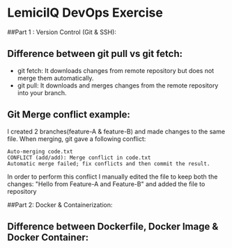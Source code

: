 # LemiciIQ DevOps Exercise

##Part 1 : Version Control (Git & SSH):

## Difference between git pull vs git fetch:

- git fetch: It downloads changes from remote repository but does not merge them automatically.  
- git pull: It downloads and merges changes from the remote repository into your branch.


## Git Merge conflict example:
I created 2 branches(feature-A & feature-B) and made changes to the same file. When merging, git gave a following conflict:


```
Auto-merging code.txt
CONFLICT (add/add): Merge conflict in code.txt
Automatic merge failed; fix conflicts and then commit the result.

```


In order to perform this conflict I manually edited the file to keep both the changes:
"Hello from Feature-A and Feature-B"
and added the file to repository


##Part 2: Docker & Containerization: 

## Difference between Dockerfile, Docker Image & Docker Container:
	
